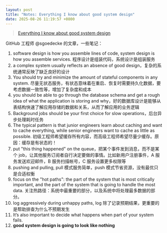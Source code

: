```yaml
---
layout: post
title: "Notes: Everything I know about good system design"
date: 2025-08-26 11:19:57 +0800
---
```


> [Everything I know about good system design](https://www.seangoedecke.com/good-system-design/)

GitHub 工程师 @sgoedecke 的文章，一些笔记：

1. software design is how you assemble lines of code, system design is how you assemble services. 程序设计是组装代码，系统设计是组装服务
2. a complex system usually reflects an absence of good design，复杂的系统通常反映了缺乏良好的设计
3. You should try and minimize the amount of stateful components in any system. 尽量无状态服务，有状态意味着在重启、恢复时需要持久化数据，要考虑数据一致性等，增加了复杂度和成本
4. you should be able to go through the database schema and get a rough idea of what the application is storing and why，好的数据库设计是能够从表结构快速了解应用存储的数据和关系，从而了解应用的业务逻辑
5. Background jobs should be your first choice for slow operations，后台异步处理耗时任务
6. The typical pattern is that junior engineers learn about caching and want to cache everything, while senior engineers want to cache as little as possible. 初级工程师希望缓存所有内容，而高级工程师希望尽量少缓存。原因：缓存是有状态的！
7. put "this thing happened" on the queue，把某个事件发到消息，而不是某个 job，让其他服务订阅者自行决定要做的事情。比如新用户注册事件，A 服务发送欢迎邮件，B 服务扫描帐号，C 服务设置更多权限等
8. pushing and pulling, pull 模式服务简单，push 模式节省资源，没有最优只是合适权衡
9. focus on the "hot paths": the part of the system that is most critically important, and the part of the system that is going to handle the most data. 关注热路径：系统中最重要的部分，以及系统中将处理最多数据的部分。
10. log aggressively during unhappy paths, log 除了记录预期结果，更重要的是帮助排查为什么不预期发生
11. It’s also important to decide what happens when part of your system fails.
12. **good system design is going to look like nothing**
